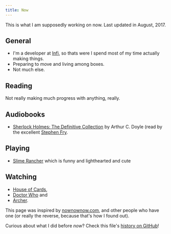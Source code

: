 ```yaml
---
title: Now
---
```

This is what I am supposedly working on now. Last updated in August, 2017.

## General
* I'm a developer at [Infi](https://infi.nl), so thats were I spend most of my time actually making things.
* Preparing to move and living among boxes.
* Not much else.

## Reading
Not really making much progress with anything, really.

## Audiobooks
* [Sherlock Holmes: The Definitive Collection](http://www.audible.co.uk/pd/Crime-Thrillers/Sherlock-Holmes-The-Definitive-Collection-Audiobook/B06X1BRZYC) by Arthur C. Doyle (read by the excellent [Stephen Fry](http://www.stephenfry.com/).

## Playing
* [Slime Rancher](http://slimerancher.com/) which is funny and lighthearted and cute

## Watching
* [House of Cards](http://www.imdb.com/title/tt1856010/),
* [Doctor Who](http://www.imdb.com/title/tt0436992/) and
* [Archer](http://www.imdb.com/title/tt1486217/).

This page was inspired by [nownownow.com](https://nownownow.com), and other people who have one (or really the reverse, because that's how I found out).

Curious about what I did before _now_? Check this file's [history on GitHub](https://github.com/Punksmurf/website-content/commits/master/content/now/index.md)!
